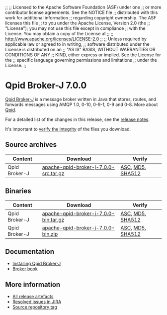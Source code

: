 ;;
;; Licensed to the Apache Software Foundation (ASF) under one
;; or more contributor license agreements.  See the NOTICE file
;; distributed with this work for additional information
;; regarding copyright ownership.  The ASF licenses this file
;; to you under the Apache License, Version 2.0 (the
;; "License"); you may not use this file except in compliance
;; with the License.  You may obtain a copy of the License at
;; 
;;   http://www.apache.org/licenses/LICENSE-2.0
;; 
;; Unless required by applicable law or agreed to in writing,
;; software distributed under the License is distributed on an
;; "AS IS" BASIS, WITHOUT WARRANTIES OR CONDITIONS OF ANY
;; KIND, either express or implied.  See the License for the
;; specific language governing permissions and limitations
;; under the License.
;;

# Qpid Broker-J 7.0.0

[Qpid Broker-J]({{site_url}}/components/broker-j/index.html) is a message broker written in Java that stores, routes,
and forwards messages using AMQP 1.0, 0-10, 0-9-1, 0-9 and 0-8.  More about
[Qpid]({{site_url}}/index.html).

For a detailed list of the changes in this release, see the [release
notes](release-notes.html).

It's important to [verify the
integrity]({{site_url}}/download.html#verify-what-you-download) of the
files you download.

## Source archives

| Content | Download | Verify |
|---------|----------|--------|
| Qpid Broker-J | [apache-qpid-broker-j-7.0.0-src.tar.gz](http://archive.apache.org/dist/qpid/broker-j/7.0.0/apache-qpid-broker-j-7.0.0-src.tar.gz) | [ASC](http://archive.apache.org/dist/qpid/broker-j/7.0.0/apache-qpid-broker-j-7.0.0-src.tar.gz.asc), [MD5](http://archive.apache.org/dist/qpid/broker-j/7.0.0/apache-qpid-broker-j-7.0.0-src.tar.gz.md5), [SHA512](http://archive.apache.org/dist/qpid/broker-j/7.0.0/apache-qpid-broker-j-7.0.0-src.tar.gz.sha512) |

## Binaries

| Content | Download | Verify |
|---------|----------|--------|
| Qpid Broker-J | [apache-qpid-broker-j-7.0.0-bin.tar.gz](http://archive.apache.org/dist/qpid/broker-j/7.0.0/binaries/apache-qpid-broker-j-7.0.0-bin.tar.gz) | [ASC](http://archive.apache.org/dist/qpid/broker-j/7.0.0/binaries/apache-qpid-broker-j-7.0.0-bin.tar.gz.asc), [MD5](http://archive.apache.org/dist/qpid/broker-j/7.0.0/binaries/apache-qpid-broker-j-7.0.0-bin.tar.gz.md5), [SHA512](http://archive.apache.org/dist/qpid/broker-j/7.0.0/binaries/apache-qpid-broker-j-7.0.0-bin.tar.gz.sha512) |
| Qpid Broker-J | [apache-qpid-broker-j-7.0.0-bin.zip](http://archive.apache.org/dist/qpid/broker-j/7.0.0/binaries/apache-qpid-broker-j-7.0.0-bin.zip) | [ASC](http://archive.apache.org/dist/qpid/broker-j/7.0.0/binaries/apache-qpid-broker-j-7.0.0-bin.zip.asc), [MD5](http://archive.apache.org/dist/qpid/broker-j/7.0.0/binaries/apache-qpid-broker-j-7.0.0-bin.zip.md5), [SHA512](http://archive.apache.org/dist/qpid/broker-j/7.0.0/binaries/apache-qpid-broker-j-7.0.0-bin.zip.sha512) |

## Documentation


<div class="two-column" markdown="1">

 - [Installing Qpid Broker-J](book/Java-Broker-Installation.html)
 - [Broker book](book/index.html)

</div>


## More information

 - [All release artefacts](http://archive.apache.org/dist/qpid/broker-j/7.0.0)
 - [Resolved issues in JIRA](https://issues.apache.org/jira/issues/?jql=project+%3D+QPID+AND+fixVersion+%3D+%27qpid-java-broker-7.0.0%27+AND+resolution+%3D+%27fixed%27+ORDER+BY+priority+DESC)
 - [Source repository tag](https://git-wip-us.apache.org/repos/asf/qpid-broker-j.git/tree/refs/tags/7.0.0)

<script type="text/javascript">
  _deferredFunctions.push(function() {
      if ("7.0.0" === "{{current_broker_j_release}}") {
          _modifyCurrentReleaseLinks();
      }
  });
</script>